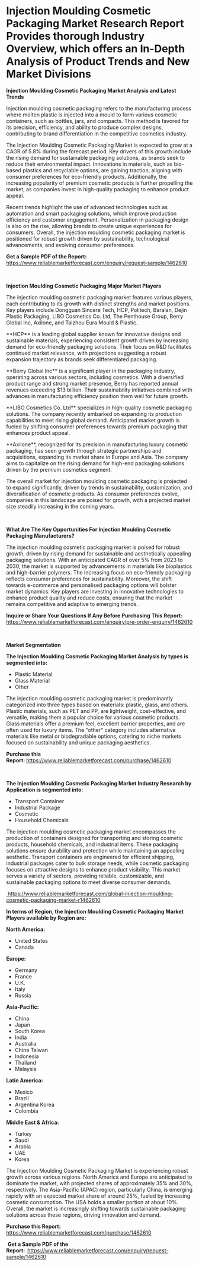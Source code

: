 <p><h1>Injection Moulding Cosmetic Packaging Market Research Report Provides thorough Industry Overview, which offers an In-Depth Analysis of Product Trends and New Market Divisions</h1></p><p><strong>Injection Moulding Cosmetic Packaging Market Analysis and Latest Trends</strong></p>
<p><p>Injection moulding cosmetic packaging refers to the manufacturing process where molten plastic is injected into a mould to form various cosmetic containers, such as bottles, jars, and compacts. This method is favored for its precision, efficiency, and ability to produce complex designs, contributing to brand differentiation in the competitive cosmetics industry.</p><p>The Injection Moulding Cosmetic Packaging Market is expected to grow at a CAGR of 5.8% during the forecast period. Key drivers of this growth include the rising demand for sustainable packaging solutions, as brands seek to reduce their environmental impact. Innovations in materials, such as bio-based plastics and recyclable options, are gaining traction, aligning with consumer preferences for eco-friendly products. Additionally, the increasing popularity of premium cosmetic products is further propelling the market, as companies invest in high-quality packaging to enhance product appeal.</p><p>Recent trends highlight the use of advanced technologies such as automation and smart packaging solutions, which improve production efficiency and customer engagement. Personalization in packaging design is also on the rise, allowing brands to create unique experiences for consumers. Overall, the injection moulding cosmetic packaging market is positioned for robust growth driven by sustainability, technological advancements, and evolving consumer preferences.</p></p>
<p><strong>Get a Sample PDF of the Report:&nbsp;</strong> <a href="https://www.reliablemarketforecast.com/enquiry/request-sample/1462610?utm_campaign=2994&utm_medium=2&utm_source=Github&utm_content=ia&utm_term=19042025&utm_id=injection-moulding-cosmetic-packaging">https://www.reliablemarketforecast.com/enquiry/request-sample/1462610</a></p>
<p>&nbsp;</p>
<p><strong>Injection Moulding Cosmetic Packaging Major Market Players</strong></p>
<p><p>The injection moulding cosmetic packaging market features various players, each contributing to its growth with distinct strengths and market positions. Key players include Dongguan Sincere Tech, HCP, Politech, Baralan, Dejin Plastic Packaging, LIBO Cosmetics Co. Ltd, The Penthouse Group, Berry Global Inc, Axilone, and Taizhou Eura Mould & Plastic.</p><p>**HCP** is a leading global supplier known for innovative designs and sustainable materials, experiencing consistent growth driven by increasing demand for eco-friendly packaging solutions. Their focus on R&D facilitates continued market relevance, with projections suggesting a robust expansion trajectory as brands seek differentiated packaging.</p><p>**Berry Global Inc** is a significant player in the packaging industry, operating across various sectors, including cosmetics. With a diversified product range and strong market presence, Berry has reported annual revenues exceeding $13 billion. Their sustainability initiatives combined with advances in manufacturing efficiency position them well for future growth.</p><p>**LIBO Cosmetics Co. Ltd** specializes in high-quality cosmetic packaging solutions. The company recently embarked on expanding its production capabilities to meet rising global demand. Anticipated market growth is fueled by shifting consumer preferences towards premium packaging that enhances product appeal.</p><p>**Axilone**, recognized for its precision in manufacturing luxury cosmetic packaging, has seen growth through strategic partnerships and acquisitions, expanding its market share in Europe and Asia. The company aims to capitalize on the rising demand for high-end packaging solutions driven by the premium cosmetics segment.</p><p>The overall market for injection moulding cosmetic packaging is projected to expand significantly, driven by trends in sustainability, customization, and diversification of cosmetic products. As consumer preferences evolve, companies in this landscape are poised for growth, with a projected market size steadily increasing in the coming years.</p></p>
<p>&nbsp;</p>
<p><strong>What Are The Key Opportunities For Injection Moulding Cosmetic Packaging Manufacturers?</strong></p>
<p><p>The injection moulding cosmetic packaging market is poised for robust growth, driven by rising demand for sustainable and aesthetically appealing packaging solutions. With an anticipated CAGR of over 5% from 2023 to 2030, the market is supported by advancements in materials like bioplastics and high-barrier polymers. The increasing focus on eco-friendly packaging reflects consumer preferences for sustainability. Moreover, the shift towards e-commerce and personalised packaging options will bolster market dynamics. Key players are investing in innovative technologies to enhance product quality and reduce costs, ensuring that the market remains competitive and adaptive to emerging trends.</p></p>
<p><strong>Inquire or Share Your Questions If Any Before Purchasing This Report:</strong> <a href="https://www.reliablemarketforecast.com/enquiry/pre-order-enquiry/1462610?utm_campaign=2994&utm_medium=2&utm_source=Github&utm_content=ia&utm_term=19042025&utm_id=injection-moulding-cosmetic-packaging">https://www.reliablemarketforecast.com/enquiry/pre-order-enquiry/1462610</a></p>
<p>&nbsp;</p>
<p><strong>Market Segmentation</strong></p>
<p><strong>The Injection Moulding Cosmetic Packaging Market Analysis by types is segmented into:</strong></p>
<p><ul><li>Plastic Material</li><li>Glass Material</li><li>Other</li></ul></p>
<p><p>The injection moulding cosmetic packaging market is predominantly categorized into three types based on materials: plastic, glass, and others. Plastic materials, such as PET and PP, are lightweight, cost-effective, and versatile, making them a popular choice for various cosmetic products. Glass materials offer a premium feel, excellent barrier properties, and are often used for luxury items. The "other" category includes alternative materials like metal or biodegradable options, catering to niche markets focused on sustainability and unique packaging aesthetics.</p></p>
<p><strong>Purchase this Report:&nbsp;</strong><a href="https://www.reliablemarketforecast.com/purchase/1462610?utm_campaign=2994&utm_medium=2&utm_source=Github&utm_content=ia&utm_term=19042025&utm_id=injection-moulding-cosmetic-packaging">https://www.reliablemarketforecast.com/purchase/1462610</a></p>
<p>&nbsp;</p>
<p><strong>The Injection Moulding Cosmetic Packaging Market Industry Research by Application is segmented into:</strong></p>
<p><ul><li>Transport Container</li><li>Industrial Package</li><li>Cosmetic</li><li>Household Chemicals</li></ul></p>
<p><p>The injection moulding cosmetic packaging market encompasses the production of containers designed for transporting and storing cosmetic products, household chemicals, and industrial items. These packaging solutions ensure durability and protection while maintaining an appealing aesthetic. Transport containers are engineered for efficient shipping, industrial packages cater to bulk storage needs, while cosmetic packaging focuses on attractive designs to enhance product visibility. This market serves a variety of sectors, providing reliable, customizable, and sustainable packaging options to meet diverse consumer demands.</p></p>
<p><a href="https://www.reliablemarketforecast.com/global-injection-moulding-cosmetic-packaging-market-r1462610?utm_campaign=2994&utm_medium=2&utm_source=Github&utm_content=ia&utm_term=19042025&utm_id=injection-moulding-cosmetic-packaging">&nbsp;https://www.reliablemarketforecast.com/global-injection-moulding-cosmetic-packaging-market-r1462610</a></p>
<p><strong>In terms of Region, the Injection Moulding Cosmetic Packaging Market Players available by Region are:</strong></p>
<p>
    <p> <strong> North America: </strong>
        <ul>
            <li>United States</li>
            <li>Canada</li>
        </ul>
        </p> 
    <p> <strong> Europe: </strong>
        <ul>
            <li>Germany</li>
            <li>France</li>
            <li>U.K.</li>
            <li>Italy</li>
            <li>Russia</li>
        </ul>
        </p> 
    <p> <strong> Asia-Pacific: </strong>
        <ul>
            <li>China</li>
            <li>Japan</li>
            <li>South Korea</li>
            <li>India</li>
            <li>Australia</li>
            <li>China Taiwan</li>
            <li>Indonesia</li>
            <li>Thailand</li>
            <li>Malaysia</li>
        </ul>
        </p> 
    <p> <strong> Latin America: </strong>
        <ul>
            <li>Mexico</li>
            <li>Brazil</li>
            <li>Argentina Korea</li>
            <li>Colombia</li>
        </ul>
        </p> 
    <p> <strong> Middle East & Africa: </strong>
        <ul>
            <li>Turkey</li>
            <li>Saudi</li>
            <li>Arabia</li>
            <li>UAE</li>
            <li>Korea</li>
        </ul>
    </p>
    </p>
<p><p>The Injection Moulding Cosmetic Packaging Market is experiencing robust growth across various regions. North America and Europe are anticipated to dominate the market, with projected shares of approximately 35% and 30%, respectively. The Asia-Pacific (APAC) region, particularly China, is emerging rapidly with an expected market share of around 25%, fueled by increasing cosmetic consumption. The USA holds a smaller portion at about 10%. Overall, the market is increasingly shifting towards sustainable packaging solutions across these regions, driving innovation and demand.</p></p>
<p><strong>Purchase this Report: </strong><a href="https://www.reliablemarketforecast.com/purchase/1462610?utm_campaign=2994&utm_medium=2&utm_source=Github&utm_content=ia&utm_term=19042025&utm_id=injection-moulding-cosmetic-packaging">https://www.reliablemarketforecast.com/purchase/1462610</a></p>
<p>&nbsp;<strong>Get a Sample PDF of the Report:&nbsp;&nbsp;</strong><a href="https://www.reliablemarketforecast.com/enquiry/request-sample/1462610?utm_campaign=2994&utm_medium=2&utm_source=Github&utm_content=ia&utm_term=19042025&utm_id=injection-moulding-cosmetic-packaging">https://www.reliablemarketforecast.com/enquiry/request-sample/1462610</a></p>
<p><strong></strong></p>
<p><p></p><p></p><p></p></p>
